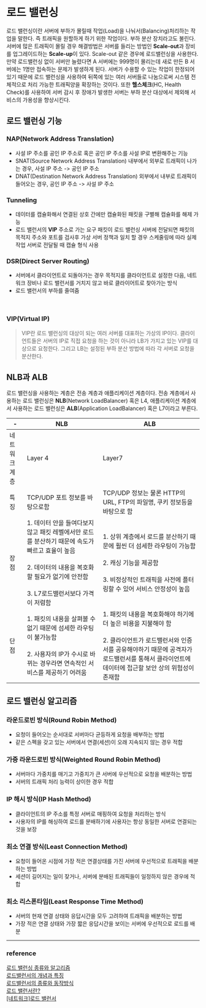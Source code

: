 # 로드 밸런싱

로드 밸런싱이란 서버에 부하가 몰릴때 작업(Load)을 나눠서(Balancing)처리하는 작업을 말한다. 즉 트래픽을 원할하게 하기 위한 작업이다. 
부하 분산 장치라고도 불린다.  
서버에 많은 트래픽이 몰릴 경우 해결방법은 서버를 들리는 방법인 **Scale-out**과 장비를 업그레이드하는 **Scale-up**이 있다. Scale-out 같은 경우에 로드밸런싱을 사용한다.
만약 로드밸런싱 없이 서버만 늘렸다면 A 서버에는 999명이 몰리는데 새로 만든 B 서버에는 1명만 접속하는 문제가 발생하게 된다.
서버가 수용할 수 있는 작업이 한정되어 있기 때문에 로드 밸런싱을 사용하여 뒤쪽에 있는 여러 서버들로 나눔으로써 시스템 전체적으로
처리 가능한 트래픽양을 확장하는 것이다. 또한 **헬스체크**(HC, Health Check)를 사용하여 서버 감시 후 장애가 발생한 서버는 부하 분산 대상에서
제외해 서비스의 가용성을 향상시킨다.  


## 로드 밸런싱 기능
### NAP(Network Address Translation)  
* 사설 IP 주소를 공인 IP 주소로 혹은 공인 IP 주소를 사설 IP로 변환해주는 기능
* SNAT(Source Network Address Translation) 내부에서 외부로 트래픽이 나가는 경우, 사설 IP 주소 -> 공인 IP 주소 
* DNAT(Destination Network Address Translation) 외부에서 내부로 트래픽이 들어오는 경우, 공인 IP 주소 -> 사설 IP 주소

### Tunneling
* 데이터를 캡슐화해서 연결된 상호 간에만 캡슐화된 패킷을 구별해 캡슐화를 해제 가능
* 로드 밸런서의 **VIP** 주소로 가는 요구 패킷이 로드 밸런싱 서버에 전달되면 패킷의 목적지 주소와 포트를 검사후 가상 서버 정책과 일치 할 경우 스케줄링에 따라 실제 작업 서버로 전달될 때 캡슐 형식 사용
### DSR(Direct Server Routing)
* 서버에서 클라이언트로 되돌아가는 경우 목적지를 클라이언트로 설정한 다음, 네트워크 장비나 로드 밸런서를 거치지 않고 바로 클라이어트로 찾아가는 방식
* 로드 밸런서의 부하를 줄여줌

<br>

### **VIP**(Virtual IP)
> VIP란 로드 밸런싱의 대상이 되는 여러 서버를 대표하는 가상의 IP이다. 클라이언트들은 서버의 IP로 직접 요청을 하는 것이 아니라 LB가 가지고 있는 VIP를 대상으로 요청한다.
> 그리고 LB는 설정된 부하 분산 방법에 따라 각 서버로 요청을 분산한다.


## NLB과 ALB

로드 밸런싱을 사용하는 계층은 전송 계층과 애플리케이션 계층이다. 전송 계층에서 사용하는 로드 밸런싱은 **NLB**(Network LoadBalancer) 혹은 L4, 
애플리케이션 계층에서 사용하는 로드 밸런싱은 **ALB**(Application LoadBalancer) 혹은 L7이라고 부른다. 

| -       | NLB                                                                                                                         | ALB                                                                                                                           |
|---------|-----------------------------------------------------------------------------------------------------------------------------|-------------------------------------------------------------------------------------------------------------------------------|
| 네트워크 계층 | Layer 4                                                                                                                     | Layer7                                                                                                                        |
| 특징      | TCP/UDP 포트 정보를 바탕으로함                                                                                                        | TCP/UDP 정보는 물론 HTTP의 URL, FTP의 파일명, 쿠키 정보등을 바탕으로 함                                                                            |
| 장점      | 1. 데이터 안을 들여다보지 않고 패킷 레벨에서만 로드를 분산하기 때문에 속도가 빠르고 효율이 높음 <br><br> 2. 데이터의 내용을 복호화할 필요가 없기에 안전함 <br><br> 3. L7로드밸런서보다 가격이 저렴함 | 1. 상위 계층에서 로드를 분산하기 때문에 훨씬 더 섬세한 라우팅이 가능함 <br><br> 2. 캐싱 기능을 제공함 <br><br> 3. 비정상적인 트래픽을 사전에 플터링할 수 있어 서비스 안정성이 높음             |
| 단점      | 1. 패킷의 내용을 살펴볼 수 없기 때문에 섬세한 라우팅이 불가능함 <br><br> 2. 사용자의 IP가 수시로 바뀌는 경우라면 연속적인 서비스를 제공하기 어려움                                  | 1. 패킷의 내용을 복호화해야 하기에 더 높은 비용을 지불해야 함 <br><br> 2. 클라이언트가 로드밸런서와 인증서를 공유해야하기 때문에 공격자가 로드밸런서를 통해서 클라이언트에 데이터에 접근할 보안 상의 위험성이 존재함 |


## 로드 밸런싱 알고리즘

### 라운드로빈 방식(Round Robin Method)
* 요청이 들어오는 순서대로 서버마다 균등하게 요청을 배부하는 방법
* 같은 스펙을 갖고 있는 서버에서 연결(세션)이 오래 지속되지 않는 경우 적합

### 가중 라운드로빈 방식(Weighted Round Robin Method)
* 서버마다 가중치를 매기고 가중치가 큰 서버에 우선적으로 요청을 배분하는 방법
* 서버의 트래픽 처리 능력이 상이한 경우 적합

### IP 해시 방식(IP Hash Method) 
* 클라이언트의 IP 주소를 특정 서버로 매핑하여 요청을 처리하는 방식
* 사용자의 IP를 해싱하여 로드를 분배하기에 사용자는 항상 동일한 서버로 연결되는 것을 보장

### 최소 연결 방식(Least Connection Method)
* 요청이 들어온 시점에 가장 적은 연결상태를 가진 서버에 우선적으로 트래픽을 배분하는 방법
* 세션이 길어지는 일이 잦거나, 서버에 분배된 트래픽들이 일정하지 않은 경우에 적합

### 최소 리스폰타임(Least Response Time Method)
* 서버의 현재 연결 상태와 응답시간을 모두 고려하여 트래픽을 배분하는 방법
* 가장 적은 연결 상태와 가장 짧은 응답시간을 보이는 서버에 우선적으로 로드를 배분


---

### reference

[로드 밸런싱 종류와 알고리즘](https://dev.classmethod.jp/articles/load-balancing-types-and-algorithm/)  
[로드밸런서의 개념과 특징](https://m.post.naver.com/viewer/postView.nhn?volumeNo=27046347&memberNo=2521903)  
[로드밸런서의 종류와 동작방식](https://deveric.tistory.com/91)  
[로드 밸런서란?](https://nesoy.github.io/articles/2018-06/Load-Balancer)  
[[네트워크]로드 밸런서](https://steady-codng.tistory.com/535)
